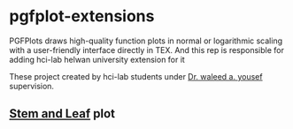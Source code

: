 # pgfplot-extensions

PGFPlots draws high-quality function plots in normal or logarithmic scaling with a user-friendly interface directly in TEX. And this rep is responsible for adding hci-lab helwan university extension for it

These project created by hci-lab students under [Dr. waleed a. yousef](https://github.com/DrWaleedAYousef) supervision.

## [Stem and Leaf](https://github.com/hci-lab/pgfplot-extensions/tree/master/Stem%20and%20Leaf%20plot) plot

